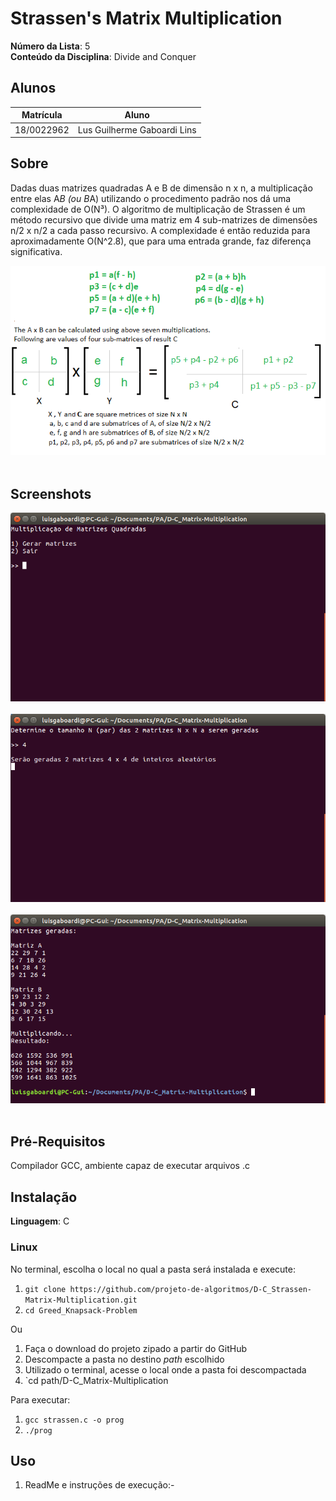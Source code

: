 # Strassen's Matrix Multiplication

**Número da Lista**: 5<br>
**Conteúdo da Disciplina**: Divide and Conquer<br>

## Alunos
|Matrícula | Aluno |
| -- | -- |
| 18/0022962  |  Lus Guilherme Gaboardi Lins |

## Sobre
Dadas duas matrizes quadradas A e B de dimensão n x n, a multiplicação entre elas A*B (ou B*A) utilizando o procedimento padrão nos dá uma complexidade de O(N³).
O algoritmo de multiplicação de Strassen é um método recursivo que divide uma matriz em 4 sub-matrizes de dimensões n/2 x n/2 a cada passo recursivo. A complexidade é então reduzida para aproximadamente O(N^2.8), que para uma entrada grande, faz diferença significativa.

![](images/stressen_formula.png) <br><br>

## Screenshots

![](images/menu.png) <br><br>
![](images/geraMatrizes.png) <br><br>
![](images/resultado.png) <br><br>

## Pré-Requisitos
Compilador GCC, ambiente capaz de executar arquivos .c

## Instalação 
**Linguagem**: C<br>

### Linux

No terminal, escolha o local no qual a pasta será instalada e execute:

1. `git clone https://github.com/projeto-de-algoritmos/D-C_Strassen-Matrix-Multiplication.git`
2. `cd Greed_Knapsack-Problem`

Ou

1. Faça o download do projeto zipado a partir do GitHub
2. Descompacte a pasta no destino _path_ escolhido
3. Utilizado o terminal, acesse o local onde a pasta foi descompactada
4. `cd path/D-C_Matrix-Multiplication

Para executar:

1. `gcc strassen.c -o prog`
2. `./prog`

## Uso

1. ReadMe e instruções de execução:- 




